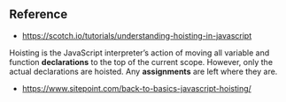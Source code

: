 ## Reference
- https://scotch.io/tutorials/understanding-hoisting-in-javascript



 Hoisting is the JavaScript interpreter’s action of moving all variable and function **declarations** to the top of the current scope. However, only the actual declarations are hoisted. Any **assignments** are left where they are.
- https://www.sitepoint.com/back-to-basics-javascript-hoisting/
